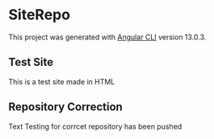 # SiteRepo

This project was generated with [Angular CLI](https://github.com/angular/angular-cli) version 13.0.3.

## Test Site

This is a test site made in HTML

## Repository Correction

Text Testing for corrcet repository has been pushed